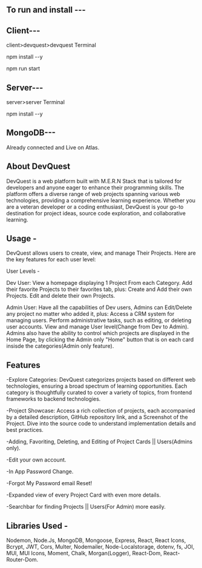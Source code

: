 To run and install --- 
-
Client---
-
client>devquest>devquest Terminal


npm install --y


npm run start


Server---
-
server>server Terminal 


npm install --y

MongoDB---
-
Already connected and Live on Atlas.

About DevQuest
-
DevQuest is a web platform built with M.E.R.N Stack that is tailored for developers and anyone eager to enhance their programming skills.
The platform offers a diverse range of web projects spanning various web technologies, providing a comprehensive learning experience.
Whether you are a veteran developer or a coding enthusiast, DevQuest is your go-to destination for project ideas, source code exploration, and collaborative learning.


Usage -
-
DevQuest allows users to create, view, and manage Their Projects. Here are the key features for each user level:

User Levels -

Dev User:
View a homepage displaying 1 Project From each Category.
Add their favorite Projects to their favorites tab, plus:
Create and Add their own Projects.
Edit and delete their own Projects.

Admin User:
Have all the capabilities of Dev users, Admins can Edit/Delete any project no matter who added it, plus:
Access a CRM system for managing users.
Perform administrative tasks, such as editing, or deleting user accounts.
View and manage User level(Change from Dev to Admin).
Admins also have the ability to control which projects are displayed in the Home Page,
by clicking the Admin only "Home" button that is on each card insisde the categories(Admin only feature).


Features
-
-Explore Categories: DevQuest categorizes projects based on different web technologies, ensuring a broad spectrum of learning opportunities.
 Each category is thoughtfully curated to cover a variety of topics, from frontend frameworks to backend technologies.

-Project Showcase: Access a rich collection of projects, each accompanied by a detailed description, GitHub repository link, and a Screenshot of the Project.
Dive into the source code to understand implementation details and best practices.

-Adding,   Favoriting,   Deleting,   and Editing of Project Cards || Users(Admins only).

-Edit your own account.

-In App Password Change.

-Forgot My Password email Reset!

-Expanded view of every Project Card with even more details.

-Searchbar for finding Projects || Users(For Admin) more easily.


Libraries Used - 
-
Nodemon,
Node.Js,
MongoDB,
Mongoose,
Express,
React,
React Icons,
Bcrypt,
JWT,
Cors,
Multer,
Nodemailer,
Node-Localstorage,
dotenv,
fs,
JOI,
MUI,
MUI Icons,
Moment,
Chalk,
Morgan(Logger),
React-Dom,
React-Router-Dom.


